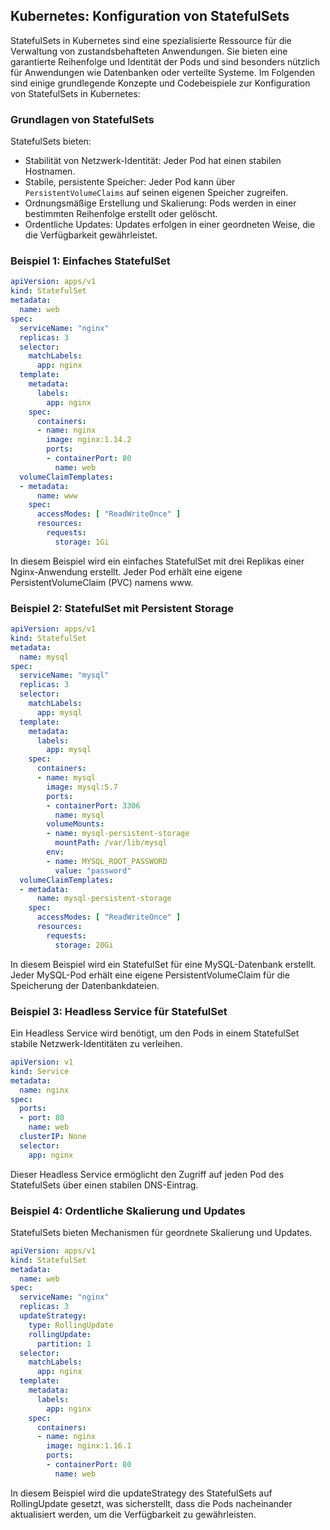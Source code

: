 ## Kubernetes: Konfiguration von StatefulSets

StatefulSets in Kubernetes sind eine spezialisierte Ressource für die Verwaltung von zustandsbehafteten Anwendungen. Sie bieten eine garantierte Reihenfolge und Identität der Pods und sind besonders nützlich für Anwendungen wie Datenbanken oder verteilte Systeme. Im Folgenden sind einige grundlegende Konzepte und Codebeispiele zur Konfiguration von StatefulSets in Kubernetes:

### Grundlagen von StatefulSets

StatefulSets bieten:
- Stabilität von Netzwerk-Identität: Jeder Pod hat einen stabilen Hostnamen.
- Stabile, persistente Speicher: Jeder Pod kann über `PersistentVolumeClaims` auf seinen eigenen Speicher zugreifen.
- Ordnungsmäßige Erstellung und Skalierung: Pods werden in einer bestimmten Reihenfolge erstellt oder gelöscht.
- Ordentliche Updates: Updates erfolgen in einer geordneten Weise, die die Verfügbarkeit gewährleistet.

### Beispiel 1: Einfaches StatefulSet

```yaml
apiVersion: apps/v1
kind: StatefulSet
metadata:
  name: web
spec:
  serviceName: "nginx"
  replicas: 3
  selector:
    matchLabels:
      app: nginx
  template:
    metadata:
      labels:
        app: nginx
    spec:
      containers:
      - name: nginx
        image: nginx:1.14.2
        ports:
        - containerPort: 80
          name: web
  volumeClaimTemplates:
  - metadata:
      name: www
    spec:
      accessModes: [ "ReadWriteOnce" ]
      resources:
        requests:
          storage: 1Gi
```

In diesem Beispiel wird ein einfaches StatefulSet mit drei Replikas einer Nginx-Anwendung erstellt. Jeder Pod erhält eine eigene PersistentVolumeClaim (PVC) namens www.

### Beispiel 2: StatefulSet mit Persistent Storage

```yaml
apiVersion: apps/v1
kind: StatefulSet
metadata:
  name: mysql
spec:
  serviceName: "mysql"
  replicas: 3
  selector:
    matchLabels:
      app: mysql
  template:
    metadata:
      labels:
        app: mysql
    spec:
      containers:
      - name: mysql
        image: mysql:5.7
        ports:
        - containerPort: 3306
          name: mysql
        volumeMounts:
        - name: mysql-persistent-storage
          mountPath: /var/lib/mysql
        env:
        - name: MYSQL_ROOT_PASSWORD
          value: "password"
  volumeClaimTemplates:
  - metadata:
      name: mysql-persistent-storage
    spec:
      accessModes: [ "ReadWriteOnce" ]
      resources:
        requests:
          storage: 20Gi

```

In diesem Beispiel wird ein StatefulSet für eine MySQL-Datenbank erstellt. Jeder MySQL-Pod erhält eine eigene PersistentVolumeClaim für die Speicherung der Datenbankdateien.

### Beispiel 3: Headless Service für StatefulSet
Ein Headless Service wird benötigt, um den Pods in einem StatefulSet stabile Netzwerk-Identitäten zu verleihen.

```yaml
apiVersion: v1
kind: Service
metadata:
  name: nginx
spec:
  ports:
  - port: 80
    name: web
  clusterIP: None
  selector:
    app: nginx


```

Dieser Headless Service ermöglicht den Zugriff auf jeden Pod des StatefulSets über einen stabilen DNS-Eintrag.

### Beispiel 4: Ordentliche Skalierung und Updates
StatefulSets bieten Mechanismen für geordnete Skalierung und Updates.

```yaml
apiVersion: apps/v1
kind: StatefulSet
metadata:
  name: web
spec:
  serviceName: "nginx"
  replicas: 3
  updateStrategy:
    type: RollingUpdate
    rollingUpdate:
      partition: 1
  selector:
    matchLabels:
      app: nginx
  template:
    metadata:
      labels:
        app: nginx
    spec:
      containers:
      - name: nginx
        image: nginx:1.16.1
        ports:
        - containerPort: 80
          name: web

```

In diesem Beispiel wird die updateStrategy des StatefulSets auf RollingUpdate gesetzt, was sicherstellt, dass die Pods nacheinander aktualisiert werden, um die Verfügbarkeit zu gewährleisten.